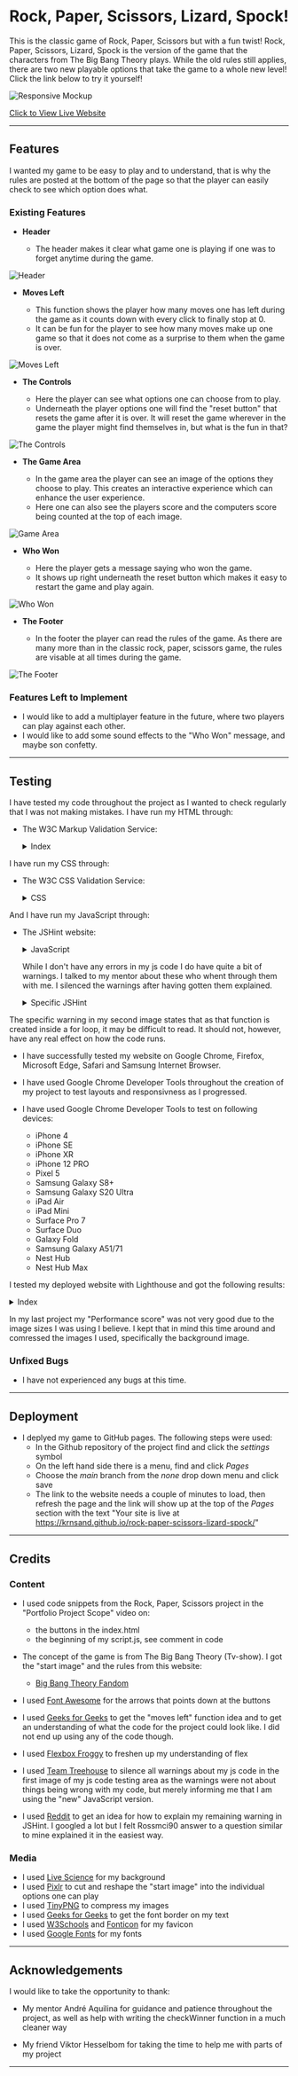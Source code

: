 # Rock, Paper, Scissors, Lizard, Spock!

This is the classic game of Rock, Paper, Scissors but with a fun twist! Rock, Paper, Scissors, Lizard, Spock is the version of the game that the characters from The Big Bang Theory plays. While the old rules still applies, there are two new playable options that take the game to a whole new level! Click the link below to try it yourself!

![Responsive Mockup](https://github.com/Krnsand/rock-paper-scissors-lizard-spock/blob/main/assets/images/readme_images/am_i_responsive.png)

[Click to View Live Website](https://krnsand.github.io/rock-paper-scissors-lizard-spock/)

--- 

## Features 

I wanted my game to be easy to play and to understand, that is why the rules are posted at the bottom of the page so that the player can easily check to see which option does what.

### Existing Features

- __Header__

  - The header makes it clear what game one is playing if one was to forget anytime during the game. 

![Header](https://github.com/Krnsand/rock-paper-scissors-lizard-spock/blob/main/assets/images/readme_images/heading.png)

- __Moves Left__

  - This function shows the player how many moves one has left during the game as it counts down with every click to finally stop at 0.  
  - It can be fun for the player to see how many moves make up one game so that it does not come as a surprise to them when the game is over.

![Moves Left](https://github.com/Krnsand/rock-paper-scissors-lizard-spock/blob/main/assets/images/readme_images/moves_left.png)

- __The Controls__

  - Here the player can see what options one can choose from to play. 
  - Underneath the player options one will find the "reset button" that resets the game after it is over. It will reset the game wherever in the game the player might find themselves in, but what is the fun in that?

![The Controls](https://github.com/Krnsand/rock-paper-scissors-lizard-spock/blob/main/assets/images/readme_images/controls.png)

- __The Game Area__ 

  - In the game area the player can see an image of the options they choose to play. This creates an interactive experience which can enhance the user experience.
  - Here one can also see the players score and the computers score being counted at the top of each image.

![Game Area](https://github.com/Krnsand/rock-paper-scissors-lizard-spock/blob/main/assets/images/readme_images/game_area.png)

- __Who Won__

  - Here the player gets a message saying who won the game. 
  - It shows up right underneath the reset button which makes it easy to restart the game and play again. 

![Who Won](https://github.com/Krnsand/rock-paper-scissors-lizard-spock/blob/main/assets/images/readme_images/who_won.png)

- __The Footer__

  - In the footer the player can read the rules of the game. As there are many more than in the classic rock, paper, scissors game, the rules are visable at all times during the game. 

![The Footer](https://github.com/Krnsand/rock-paper-scissors-lizard-spock/blob/main/assets/images/readme_images/rules.png)

### Features Left to Implement

- I would like to add a multiplayer feature in the future, where two players can play against each other.
- I would like to add some sound effects to the "Who Won" message, and maybe son confetty. 

---

## Testing 

I have tested my code throughout the project as I wanted to check regularly that I was not making mistakes. I have run my HTML through:

- The W3C Markup Validation Service: 

  <details><summary>Index</summary>
  <img src="https://github.com/Krnsand/rock-paper-scissors-lizard-spock/blob/main/assets/images/readme_images/index_check.png">
  </details>

I have run my CSS through: 

- The W3C CSS Validation Service:

  <details><summary>CSS</summary>
  <img src="https://github.com/Krnsand/rock-paper-scissors-lizard-spock/blob/main/assets/images/readme_images/css_check.png">
  </details>

And I have run my JavaScript through: 

- The JSHint website:

  <details><summary>JavaScript</summary>
  <img src="https://github.com/Krnsand/rock-paper-scissors-lizard-spock/blob/main/assets/images/readme_images/jshint.png">
  </details>

  While I don't have any errors in my js code I do have quite a bit of warnings. I talked to my mentor about these who whent through them with me. I silenced the warnings after having gotten them explained. 

  <details><summary>Specific JSHint</summary>
  <img src="https://github.com/Krnsand/rock-paper-scissors-lizard-spock/blob/main/assets/images/readme_images/specific_jshint.png">
  </details>

The specific warning in my second image states that as that function is created inside a for loop, it may be difficult to read. It should not, however, have any real effect on how the code runs.  

- I have successfully tested my website on Google Chrome, Firefox, Microsoft Edge, Safari and Samsung Internet Browser.
- I have used Google Chrome Developer Tools throughout the creation of my project to test layouts and responsivness as I progressed.
- I have used Google Chrome Developer Tools to test on following devices:

  - iPhone 4
  - iPhone SE
  - iPhone XR
  - iPhone 12 PRO
  - Pixel 5
  - Samsung Galaxy S8+
  - Samsung Galaxy S20 Ultra
  - iPad Air
  - iPad Mini
  - Surface Pro 7
  - Surface Duo
  - Galaxy Fold
  - Samsung Galaxy A51/71
  - Nest Hub
  - Nest Hub Max

I tested my deployed website with Lighthouse and got the following results:

<details><summary>Index</summary>
  <img src="https://github.com/Krnsand/rock-paper-scissors-lizard-spock/blob/main/assets/images/readme_images/lighthouse.png">
  </details>

In my last project my "Performance score" was not very good due to the image sizes I was using I believe. I kept that in mind this time around and comressed the images I used, specifically the background image.

### Unfixed Bugs

- I have not experienced any bugs at this time. 

---

## Deployment

- I deplyed my game to GitHub pages. The following steps were used: 
  - In the Github repository of the project find and click the <em>settings</em> symbol  
  - On the left hand side there is a menu, find and click <em>Pages</em>
  - Choose the <em>main</em> branch from the <em>none</em> drop down menu and click save
  - The link to the website needs a couple of minutes to load, then refresh the page and the link will show up at the top of the <em>Pages</em> section with the text "Your site is live at https://krnsand.github.io/rock-paper-scissors-lizard-spock/" 

---

## Credits 

### Content 

- I used code snippets from the Rock, Paper, Scissors project in the "Portfolio Project Scope" video on: 
   - the buttons in the index.html
   - the beginning of my script.js, see comment in code

- The concept of the game is from The Big Bang Theory (Tv-show). I got the "start image" and the rules from this website: 

    - [Big Bang Theory Fandom](https://bigbangtheory.fandom.com/wiki/Rock,_Paper,_Scissors,_Lizard,_Spock) 


- I used [Font Awesome](https://fontawesome.com/) for the arrows that points down at the buttons
- I used [Geeks for Geeks](https://www.geeksforgeeks.org/rock-paper-and-scissor-game-using-javascript/?tab=article) to get the "moves left" function idea and to get an understanding of what the code for the project could look like. I did not end up using any of the code though.
- I used [Flexbox Froggy](https://flexboxfroggy.com/) to freshen up my understanding of flex
- I used [Team Treehouse](https://teamtreehouse.com/community/why-does-jshint-give-me-these-warnings-about-es6) to silence all warnings about my js code in the first image of my js code testing area as the warnings were not about things being wrong with my code, but merely informing me that I am using the "new" JavaScript version.
- I used [Reddit](https://www.reddit.com/r/learnjavascript/comments/q5dno7/functions_declared_within_loops_referencing_an/) to get an idea for how to explain my remaining warning in JSHint. I googled a lot but I felt Rossmci90 answer to a question similar to mine explained it in the easiest way.
 
### Media

- I used [Live Science](https://www.livescience.com/37206-atom-definition.html) for my background
- I used [Pixlr](https://pixlr.com/se/e/#home) to cut and reshape the "start image" into the individual options one can play
- I used [TinyPNG](https://tinypng.com/) to compress my images
- I used [Geeks for Geeks](https://www.geeksforgeeks.org/css-font-border/) to get the font border on my text
- I used [W3Schools](https://www.w3schools.com/html/html_favicon.asp) and [Fonticon](https://gauger.io/fonticon/) for my favicon
- I used [Google Fonts](https://fonts.google.com/) for my fonts

---

## Acknowledgements

I would like to take the opportunity to thank:

- My mentor André Aquilina for guidance and patience throughout the project, as well as help with writing the checkWinner function in a much cleaner way

- My friend Viktor Hesselbom for taking the time to help me with parts of my project




---